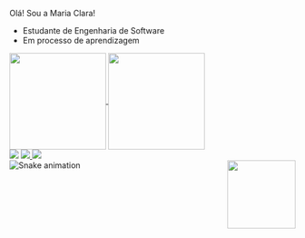 Olá! Sou a Maria Clara!
- Estudante de Engenharia de Software
- Em processo de aprendizagem

<a href="https://github.com/MariaClaraKalile/github-readme-stats">
  <img height=170 align="center" src="https://github-readme-stats.vercel.app/api?username=MariaClaraKalile&show_icons=true&theme=radical" />
</a>
<a href="https://github.com/MariaClaraKalile/convoychat">
  <img height=170 align="center" src="https://github-readme-stats.vercel.app/api/top-langs?username=MariaClaraKalile&layout=compact&langs_count=8&card_width=320&show_icons=true&theme=radical" />
</a>

<div>
  <a href="https://instagram.com/m.clarak" target="_blank"><img src="https://img.shields.io/badge/-Instagram-%23E4405F?style=for-the-badge&logo=instagram&logoColor=white" target="_blank"></a> 
  <a href="https://www.linkedin.com/in/maria-clara-kalile-892867319/"target="_blank"><img src="https://img.shields.io/badge/-LinkedIn-%230077B5?style=for-the-badge&logo=linkedin&logoColor=white" target="_blank">
  <a href = "mailto:kalilemariaclara@gmail.com"><img src="https://img.shields.io/badge/-Gmail-%23333?style=for-the-badge&logo=gmail&logoColor=white" target="_blank"></a>
  </a> 
</div>

<img align="left" src="https://raw.githubusercontent.com/MariaClaraKalile/MariaClaraKalile/output/snake.svg" alt="Snake animation" />

<img height=120 align="right" src="cat.gif" />
